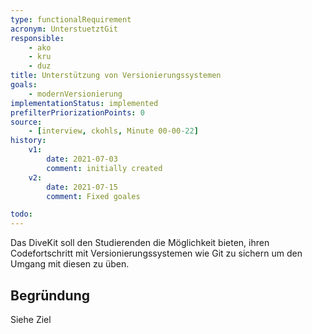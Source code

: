 ```yaml
---
type: functionalRequirement
acronym: UnterstuetztGit
responsible: 
    - ako
    - kru
    - duz
title: Unterstützung von Versionierungssystemen
goals: 
    - modernVersionierung
implementationStatus: implemented
prefilterPriorizationPoints: 0
source:
    - [interview, ckohls, Minute 00-00-22]
history:
    v1:
        date: 2021-07-03
        comment: initially created
    v2:
        date: 2021-07-15
        comment: Fixed goales

todo:
---
```


Das DiveKit soll den Studierenden die Möglichkeit bieten, ihren Codefortschritt mit Versionierungssystemen wie Git zu sichern um den Umgang mit diesen zu üben.

## Begründung

Siehe Ziel

